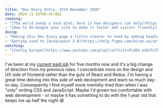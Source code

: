 ```yaml
---
title: "Dev Diary Entry, 25th November 2020"
date: 2020-11-25T08:45:00Z
reading:
- "[The world needs a tech diet; here is how designers can help](https://essays.uxdesign.cc/tech-diet/) - I loved the design of this page as much as the message. We can avoid building dark patterns into our web apps."
- "[How to de-Google your site to make it faster and visitor friendly](https://markosaric.com/degoogleify/) - A really useful overview of alternatives to Google-owned products in your website. Replacing Google Analytics is something I'd consider."
doing:
- "Making this Dev Diary page a little clearer to read by adding headings to this list section. I got to tinker with Hugo template design."
- "Getting used to [AutoLayout 3.0](https://help.figma.com/hc/en-us/articles/360040451373-Create-dynamic-designs-with-Auto-Layout) in the latest Figma update. It mirrors flexbox principles more than the previous version, which makes life easier for me."
watching:
- "[Config Europe](https://www.youtube.com/playlist?list=PLXDU_eVOJTx7kSHHiltBqo3FK__aB5HZi) - The full playlist for Figma's virtual Config Europe conference. A nice background and relevant to me to hear how other people create design systems, now that this is a big part of my job."
---
```


I've been at my [current paid job](https://www.linkedin.com/in/claireparkerjones/) for five months now and it's a big change of direction from my previous roles. I concentrate more on the design and UX side of frontend rather than the guts of React and Redux. I'm having a great time delving into this side of web devlopment and learn so much day-to-day. Consequently I find myself more mentally tired than when I was "only" writing CSS and JavaScript. Maybe I'd grown too comfortable with web development - or maybe it has something to do with the 1 year old that keeps me up half the night 😅
